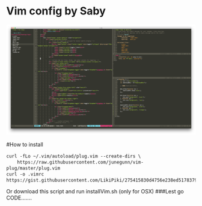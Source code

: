 # Vim config by Saby
<img src="https://raw.githubusercontent.com/LikiPiki/Vim/master/screenshot.png"/>

#How to install
```
curl -fLo ~/.vim/autoload/plug.vim --create-dirs \
    https://raw.githubusercontent.com/junegunn/vim-plug/master/plug.vim
curl -o .vimrc https://gist.githubusercontent.com/LikiPiki/275415830d4756e238ed517837932b44/raw/5e2c8120e92747456852a9a36ed15ad364348e68/.vimrc

```
Or download this script and run installVim.sh (only for OSX)
###Lest go CODE.......

